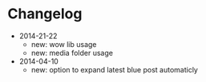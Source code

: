 # Changelog

- 2014-21-22 
  - new: wow lib usage
  - new: media folder usage
- 2014-04-10 
  - new: option to expand latest blue post automaticly

